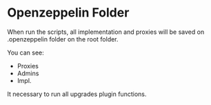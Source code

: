 # Openzeppelin Folder

When run the scripts, all implementation and proxies will be saved on .openzeppelin folder on the root folder.

You can see:

- Proxies
- Admins
- Impl.

It necessary to run all upgrades plugin functions.
